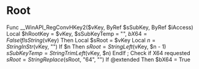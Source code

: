 # Root
Func __WinAPI_RegConvHKey2($vKey, ByRef $sSubKey, ByRef $iAccess)     Local $hRootKey = $vKey, $sSubKeyTemp = "", $bX64 = False     If IsString($vKey) Then         Local $sRoot = $vKey         Local $n = StringInStr($vKey, "\")         If $n Then             $sRoot = StringLeft($vKey, $n - 1)             $sSubKeyTemp = StringTrimLeft($vKey, $n)         EndIf          ; Check if X64 requested         $sRoot = StringReplace($sRoot, "64", "")         If @extended Then $bX64 = True
